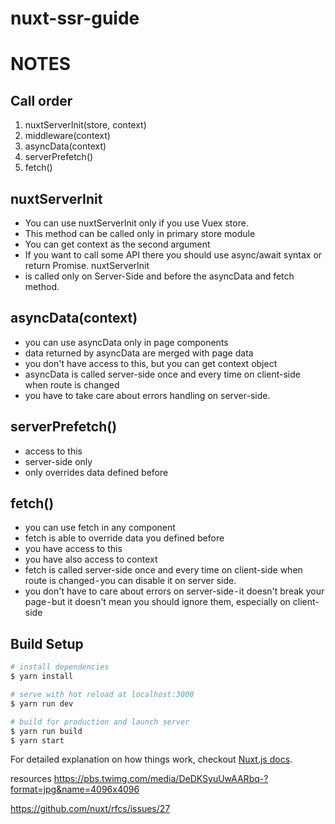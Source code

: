 # nuxt-ssr-guide

# NOTES 

## Call order

1. nuxtServerInit(store, context)
2. middleware(context)
3. asyncData(context)
4. serverPrefetch()
5. fetch()


## nuxtServerInit 

+ You can use nuxtServerInit only if you use Vuex store. 
+ This method can be called only in primary store module 
+ You can get context as the second argument
+ If you want to call some API there you should use async/await syntax or return Promise.
nuxtServerInit
+ is called only on Server-Side and before the asyncData and fetch method.

## asyncData(context)

+ you can use asyncData only in page components
+ data returned by asyncData are merged with page data
+ you don't have access to this, but you can get context object
+ asyncData is called server-side once and every time on client-side when route is changed
+ you have to take care about errors handling on server-side.


## serverPrefetch()
+ access to this
+ server-side only
+ only overrides data defined before


## fetch() 
+ you can use fetch in any component
+ fetch is able to override data you defined before
+ you have access to this 
+ you have also access to context
+ fetch is called server-side once and every time on client-side when route is changed - you can disable it on server side.
+ you don't have to care about errors on server-side - it doesn't break your page - but it doesn't mean you should ignore them, especially on client-side

## Build Setup

``` bash
# install dependencies
$ yarn install

# serve with hot reload at localhost:3000
$ yarn run dev

# build for production and launch server
$ yarn run build
$ yarn start
```

For detailed explanation on how things work, checkout [Nuxt.js docs](https://nuxtjs.org).


resources 
https://pbs.twimg.com/media/DeDKSyuUwAARbq-?format=jpg&name=4096x4096 

https://github.com/nuxt/rfcs/issues/27
